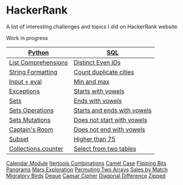 # HackerRank

A list of interesting challenges and topics I did on HackerRank website

Work in progress


[Python](https://github.com/Ysoroko/HackerRank/tree/master/Python) | [SQL](https://github.com/Ysoroko/HackerRank/tree/master/SQL)
-------------|-------------|
[List Comprehensions](https://github.com/Ysoroko/HackerRank/blob/master/Python/list_comprehensions.py) | [Distinct Even IDs](https://github.com/Ysoroko/HackerRank/blob/master/SQL/weather_observation_station3.sql)
[String Formatting](https://github.com/Ysoroko/HackerRank/blob/master/Python/string_formatting.py) | [Count duplicate cities](https://github.com/Ysoroko/HackerRank/blob/master/SQL/weather_observation_station4.sql)
[Input + eval](https://github.com/Ysoroko/HackerRank/blob/master/Python/input.py) | [Min and max](https://github.com/Ysoroko/HackerRank/blob/master/SQL/weather_observation_station5.sql)
[Exceptions](https://github.com/Ysoroko/HackerRank/blob/master/Python/exceptions.py) | [Starts with vowels](https://github.com/Ysoroko/HackerRank/blob/master/SQL/weather_observation_station6.sql)
[Sets](https://github.com/Ysoroko/HackerRank/blob/master/Python/sets.py) | [Ends with vowels](https://github.com/Ysoroko/HackerRank/blob/master/SQL/weather_observation_station7.sql)
[Sets Operations](https://github.com/Ysoroko/HackerRank/blob/master/Python/sets_operations.py)  | [Starts and ends with vowels](https://github.com/Ysoroko/HackerRank/blob/master/SQL/weather_observation_station8.sql)
[Sets Mutations](https://github.com/Ysoroko/HackerRank/blob/master/Python/sets_mutations.py) | [Does not start with vowels](https://github.com/Ysoroko/HackerRank/blob/master/SQL/weather_observation_station9.sql)
[Captain's Room](https://github.com/Ysoroko/HackerRank/tree/master/Python/captain_room.py) | [Does not end with vowels](https://github.com/Ysoroko/HackerRank/blob/master/SQL/weather_observation_station10.sql)
[Subset](https://github.com/Ysoroko/HackerRank/blob/master/Python/subset.py) | [Higher than 75](https://github.com/Ysoroko/HackerRank/blob/master/SQL/higher_than75.sql)
[Collections.counter](https://github.com/Ysoroko/HackerRank/blob/master/Python/collections.counter.py) | [Select from two tables](https://github.com/Ysoroko/HackerRank/blob/master/SQL/population_census.sql)
[Calendar Module](https://github.com/Ysoroko/HackerRank/blob/master/Python/calendar_module.py)
[Itertools Combinations](https://github.com/Ysoroko/HackerRank/blob/master/Python/itertools.combinations.py)
[Camel Case](https://github.com/Ysoroko/HackerRank/blob/master/Python/camelcase.py)
[Flipping Bits](https://github.com/Ysoroko/HackerRank/blob/master/Python/flipping_bits.py)
[Pangrams](https://github.com/Ysoroko/HackerRank/blob/master/Python/pangrams.py)
[Mars Exploration](https://github.com/Ysoroko/HackerRank/blob/master/Python/mars_exploration.py)
[Permuting Two Arrays](https://github.com/Ysoroko/HackerRank/blob/master/Python/permuting_two_arrays.py)
[Sales by Match](https://github.com/Ysoroko/HackerRank/blob/master/Python/sales_by_match.py)
[Migratory Birds](https://github.com/Ysoroko/HackerRank/blob/master/Python/migratory_birds.py)
[Deque](https://github.com/Ysoroko/HackerRank/blob/master/Python/deque.py)
[Caesar Cipher](https://github.com/Ysoroko/HackerRank/blob/master/Python/caesar_cipher.py)
[Diagonal Difference](https://github.com/Ysoroko/HackerRank/blob/master/Python/diagonal_difference.py)
[Zipped](https://github.com/Ysoroko/HackerRank/blob/master/Python/zipped.py)


